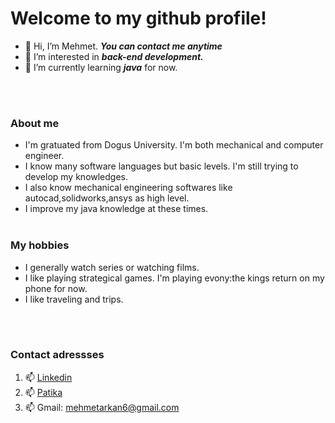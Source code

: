 # Welcome to my github profile!
- 👋 Hi, I’m Mehmet. ***You can contact me anytime*** 
- 👀 I’m interested in ***back-end development.***
- 🌱 I’m currently learning ***java*** for now.
<br> 
<br>

### About me
  
- I'm gratuated from Dogus University. I'm both mechanical and computer engineer. 
- I know many software languages but basic levels. I'm still trying to develop my knowledges.
- I also know mechanical engineering softwares like autocad,solidworks,ansys as high level.
- I improve my java knowledge at these times.
  <br>
  <br>
### My hobbies
  - I generally watch series or watching films.
  - I like playing strategical games. I'm playing evony:the kings return on my phone for now.
  - I like traveling and trips.
  <br>
  <br>
  
### Contact adressses
1) 📫 [Linkedin](https://www.linkedin.com/in/mehmet-ar%C4%B1kan-861a44149/)
2) 📫 [Patika](https://app.patika.dev/mehmetarikannn)
3) 📫 Gmail: mehmetarkan6@gmail.com

 

